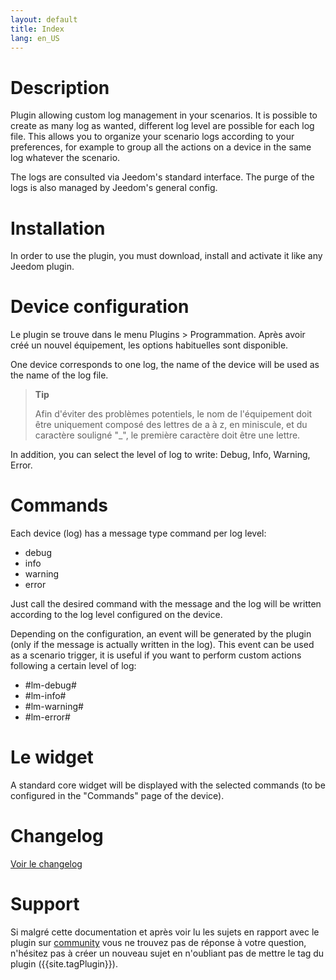 ```yaml
---
layout: default
title: Index
lang: en_US
---
```


# Description

Plugin allowing custom log management in your scenarios.
It is possible to create as many log as wanted, different log level are possible for each log file.
This allows you to organize your scenario logs according to your preferences, for example to group all the actions on a device in the same log whatever the scenario.

The logs are consulted via Jeedom's standard interface.
The purge of the logs is also managed by Jeedom's general config.

# Installation

In order to use the plugin, you must download, install and activate it like any Jeedom plugin.

# Device configuration

Le plugin se trouve dans le menu Plugins > Programmation.
Après avoir créé un nouvel équipement, les options habituelles sont disponible.

One device corresponds to one log, the name of the device will be used as the name of the log file.

> **Tip**
>
> Afin d'éviter des problèmes potentiels, le nom de l'équipement doit être uniquement composé des lettres de a à z, en miniscule, et du caractère souligné "_", le première caractère doit être une lettre.

In addition, you can select the level of log to write: Debug, Info, Warning, Error.

# Commands

Each device (log) has a message type command per log level:

- debug
- info
- warning
- error

Just call the desired command with the message and the log will be written according to the log level configured on the device.

Depending on the configuration, an event will be generated by the plugin (only if the message is actually written in the log).
This event can be used as a scenario trigger, it is useful if you want to perform custom actions following a certain level of log:

- #lm-debug#
- #lm-info#
- #lm-warning#
- #lm-error#

# Le widget

A standard core widget will be displayed with the selected commands (to be configured in the "Commands" page of the device).

# Changelog

[Voir le changelog](./changelog)

# Support

Si malgré cette documentation et après voir lu les sujets en rapport avec le plugin sur [community]({{site.forum}}) vous ne trouvez pas de réponse à votre question, n'hésitez pas à créer un nouveau sujet en n'oubliant pas de mettre le tag du plugin ({{site.tagPlugin}}).
